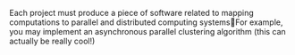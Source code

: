 Each project must produce a piece of software related to mapping computations to parallel and distributed computing systemsFor example, you may implement an asynchronous  parallel clustering algorithm (this can actually be really cool!)



